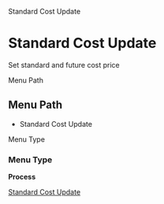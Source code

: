 
Standard Cost Update
# Standard Cost Update


Set standard and future cost price

Menu Path
## Menu Path



- Standard Cost Update

Menu Type
### Menu Type

**Process**


[Standard Cost Update](functional-guide/process/process-m_cost_update.md)